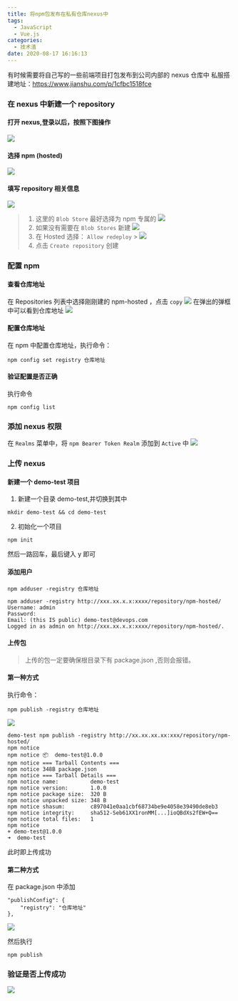 ```yaml
---
title: 将npm包发布在私有仓库nexus中
tags:
  - JavaScript
  - Vue.js
categories:
  - 技术渣
date: 2020-08-17 16:16:13
---
```


有时候需要将自己写的一些前端项目打包发布到公司内部的 nexus 仓库中
私服搭建地址：https://www.jianshu.com/p/1cfbc1518fce

### 在 nexus 中新建一个 repository

#### 打开 nexus,登录以后，按照下图操作

![](/images/slag/npm-package1.png)

#### 选择 npm (hosted)

![](/images/slag/npm-package2.png)

#### 填写 repository 相关信息

![](/images/slag/npm-package3.png)

> 1. 这里的 `Blob Store` 最好选择为 npm 专属的
>    ![](/images/slag/npm-package4.png)
> 2. 如果没有需要在 `Blob Stores` 新建
>    ![](/images/slag/npm-package5.png)
> 3. 在 Hosted 选择： `Allow redeploy` > ![](/images/slag/npm-package6.png)
> 4. 点击 `Create repository` 创建

### 配置 npm

#### 查看仓库地址

在 Repositories 列表中选择刚刚建的 npm-hosted ，点击 `copy`
![](/images/slag/npm-package7.png)
在弹出的弹框中可以看到仓库地址
![](/images/slag/npm-package8.png)

#### 配置仓库地址

在 npm 中配置仓库地址，执行命令：

```
npm config set registry 仓库地址
```

#### 验证配置是否正确

执行命令

```
npm config list
```

### 添加 nexus 权限

在 `Realms` 菜单中，将 `npm Bearer Token Realm` 添加到 `Active` 中
![](/images/slag/npm-package9.png)

### 上传 nexus

#### 新建一个 demo-test 项目

1. 新建一个目录 demo-test,并切换到其中

```
mkdir demo-test && cd demo-test
```

2. 初始化一个项目

```
npm init
```

然后一路回车，最后键入 y 即可

#### 添加用户

```
npm adduser -registry 仓库地址
```

```
npm adduser -registry http://xxx.xx.x.x:xxxx/repository/npm-hosted/
Username: admin
Password:
Email: (this IS public) demo-test@devops.com
Logged in as admin on http://xxx.xx.x.x:xxxx/repository/npm-hosted/.
```

#### 上传包

> 上传的包一定要确保根目录下有 package.json ,否则会报错。

#### 第一种方式

执行命令：

```
npm publish -registry 仓库地址
```

![](/images/slag/npm-package10.png)

```
demo-test npm publish -registry http://xx.xx.xx.xx:xxx/repository/npm-hosted/
npm notice
npm notice 📦  demo-test@1.0.0
npm notice === Tarball Contents ===
npm notice 348B package.json
npm notice === Tarball Details ===
npm notice name:          demo-test
npm notice version:       1.0.0
npm notice package size:  320 B
npm notice unpacked size: 348 B
npm notice shasum:        c897041e0aa1cbf68734be9e4058e39490de8eb3
npm notice integrity:     sha512-Seb61XX1ronMM[...]ioQBdXs2fEW+Q==
npm notice total files:   1
npm notice
+ demo-test@1.0.0
➜  demo-test
```

此时即上传成功

#### 第二种方式

在 package.json 中添加

```
"publishConfig": {
    "registry": "仓库地址"
},
```

![](/images/slag/npm-package11.png)

然后执行

```
npm publish
```

### 验证是否上传成功

![](/images/slag/npm-package12.png)
